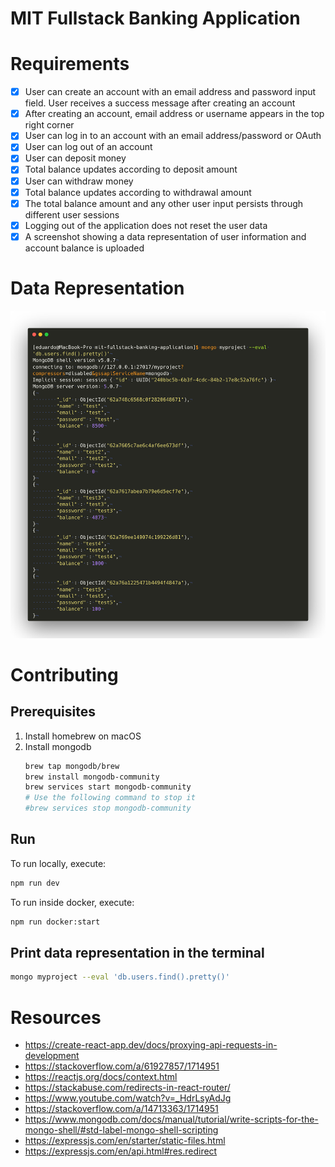 # MIT Fullstack Banking Application

# Requirements

- [X] User can create an account with an email address and password input field. User receives a success message after creating an account
- [X] After creating an account, email address or username appears in the top right corner
- [X] User can log in to an account with an email address/password or OAuth
- [X] User can log out of an account
- [X] User can deposit money
- [X] Total balance updates according to deposit amount
- [X] User can withdraw money
- [X] Total balance updates according to withdrawal amount
- [X] The total balance amount and any other user input persists through different user sessions
- [X] Logging out of the application does not reset the user data
- [X] A screenshot showing a data representation of user information and account balance is uploaded

# Data Representation

![Data Representation](./images/data-representation.png)

# Contributing

## Prerequisites

1. Install homebrew on macOS
2. Install mongodb
    ```bash
    brew tap mongodb/brew
    brew install mongodb-community
    brew services start mongodb-community
    # Use the following command to stop it
    #brew services stop mongodb-community
    ```

## Run

To run locally, execute:

```bash
npm run dev
```

To run inside docker, execute:

```bash
npm run docker:start
```

## Print data representation in the terminal

```bash
mongo myproject --eval 'db.users.find().pretty()'
```

# Resources

- https://create-react-app.dev/docs/proxying-api-requests-in-development
- https://stackoverflow.com/a/61927857/1714951
- https://reactjs.org/docs/context.html
- https://stackabuse.com/redirects-in-react-router/
- https://www.youtube.com/watch?v=_HdrLsyAdJg
- https://stackoverflow.com/a/14713363/1714951
- https://www.mongodb.com/docs/manual/tutorial/write-scripts-for-the-mongo-shell/#std-label-mongo-shell-scripting
- https://expressjs.com/en/starter/static-files.html
- https://expressjs.com/en/api.html#res.redirect